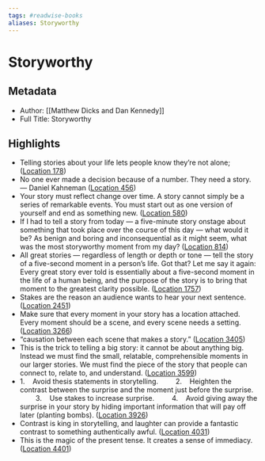 ```yaml
---
tags: #readwise-books
aliases: Storyworthy
---
```

# Storyworthy

## Metadata
- Author: [[Matthew Dicks and Dan Kennedy]]
- Full Title: Storyworthy

## Highlights
- Telling stories about your life lets people know they’re not alone; ([Location 178](https://readwise.io/to_kindle?action=open&asin=B07CV2PFYJ&location=178))
- No one ever made a decision because of a number. They need a story. — Daniel Kahneman ([Location 456](https://readwise.io/to_kindle?action=open&asin=B07CV2PFYJ&location=456))
- Your story must reflect change over time. A story cannot simply be a series of remarkable events. You must start out as one version of yourself and end as something new. ([Location 580](https://readwise.io/to_kindle?action=open&asin=B07CV2PFYJ&location=580))
- If I had to tell a story from today — a five-minute story onstage about something that took place over the course of this day — what would it be? As benign and boring and inconsequential as it might seem, what was the most storyworthy moment from my day? ([Location 814](https://readwise.io/to_kindle?action=open&asin=B07CV2PFYJ&location=814))
- All great stories — regardless of length or depth or tone — tell the story of a five-second moment in a person’s life. Got that? Let me say it again: Every great story ever told is essentially about a five-second moment in the life of a human being, and the purpose of the story is to bring that moment to the greatest clarity possible. ([Location 1757](https://readwise.io/to_kindle?action=open&asin=B07CV2PFYJ&location=1757))
- Stakes are the reason an audience wants to hear your next sentence. ([Location 2451](https://readwise.io/to_kindle?action=open&asin=B07CV2PFYJ&location=2451))
- Make sure that every moment in your story has a location attached. Every moment should be a scene, and every scene needs a setting. ([Location 3266](https://readwise.io/to_kindle?action=open&asin=B07CV2PFYJ&location=3266))
- “causation between each scene that makes a story.” ([Location 3405](https://readwise.io/to_kindle?action=open&asin=B07CV2PFYJ&location=3405))
- This is the trick to telling a big story: it cannot be about anything big. Instead we must find the small, relatable, comprehensible moments in our larger stories. We must find the piece of the story that people can connect to, relate to, and understand. ([Location 3599](https://readwise.io/to_kindle?action=open&asin=B07CV2PFYJ&location=3599))
- 1.    Avoid thesis statements in storytelling.         2.    Heighten the contrast between the surprise and the moment just before the surprise.         3.    Use stakes to increase surprise.         4.    Avoid giving away the surprise in your story by hiding important information that will pay off later (planting bombs). ([Location 3926](https://readwise.io/to_kindle?action=open&asin=B07CV2PFYJ&location=3926))
- Contrast is king in storytelling, and laughter can provide a fantastic contrast to something authentically awful. ([Location 4031](https://readwise.io/to_kindle?action=open&asin=B07CV2PFYJ&location=4031))
- This is the magic of the present tense. It creates a sense of immediacy. ([Location 4401](https://readwise.io/to_kindle?action=open&asin=B07CV2PFYJ&location=4401))
